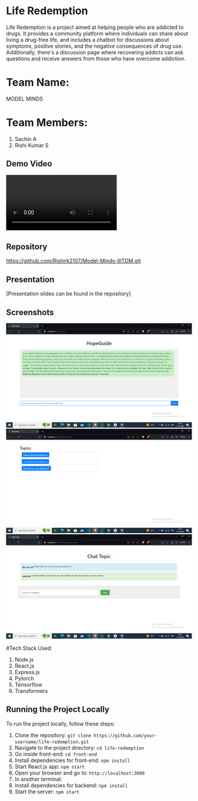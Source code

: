 # Life Redemption

Life Redemption is a project aimed at helping people who are addicted to drugs. It provides a community platform where individuals can share about living a drug-free life, and includes a chatbot for discussions about symptoms, positive stories, and the negative consequences of drug use. Additionally, there's a discussion page where recovering addicts can ask questions and receive answers from those who have overcome addiction.

# Team Name:
MODEL MINDS

# Team Members:
1. Sachin A
2. Rishi Kumar S

## Demo Video
![Video](./vDemo_Video/Demo.mp4)

## Repository
https://github.com/Rishirk2107/Model-Minds-IIITDM.git

## Presentation
[Presentation slides can be found in the repository]

## Screenshots
![Screenshot](Screenshots/Screenshot-1.png)
![Screenshot](Screenshots/Screenshot-2.png)
![Screenshot](Screenshots/Screenshot-3.png)


#Tech Stack Used:
1. Node.js
2. React.js
3. Express.js
4. Pytorch
5. Tensorflow
6. Transformers

## Running the Project Locally
To run the project locally, follow these steps:

1. Clone the repository: `git clone https://github.com/your-username/life-redemption.git`
2. Navigate to the project directory: `cd life-redemption`
3. Go inside front-end: `cd front-end`
4. Install dependencies for front-end: `npm install`
5. Start React.js app: `npm start`
6. Open your browser and go to: `http://localhost:3000`
7. In another terminal:
8. Install dependencies for backend: `npm install`
9. Start the server: `npm start`
